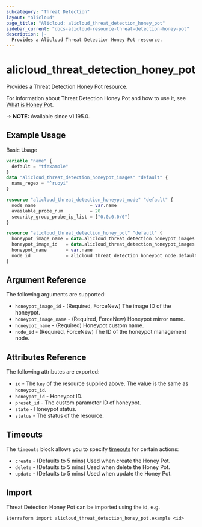 ```yaml
---
subcategory: "Threat Detection"
layout: "alicloud"
page_title: "Alicloud: alicloud_threat_detection_honey_pot"
sidebar_current: "docs-alicloud-resource-threat-detection-honey-pot"
description: |-
  Provides a Alicloud Threat Detection Honey Pot resource.
---
```


# alicloud_threat_detection_honey_pot

Provides a Threat Detection Honey Pot resource.

For information about Threat Detection Honey Pot and how to use it, see [What is Honey Pot](https://www.alibabacloud.com/help/en/security-center/developer-reference/api-sas-2018-12-03-createhoneypot).

-> **NOTE:** Available since v1.195.0.

## Example Usage

Basic Usage

```terraform
variable "name" {
  default = "tfexample"
}
data "alicloud_threat_detection_honeypot_images" "default" {
  name_regex = "^ruoyi"
}

resource "alicloud_threat_detection_honeypot_node" "default" {
  node_name                    = var.name
  available_probe_num          = 20
  security_group_probe_ip_list = ["0.0.0.0/0"]
}

resource "alicloud_threat_detection_honey_pot" "default" {
  honeypot_image_name = data.alicloud_threat_detection_honeypot_images.default.images.0.honeypot_image_name
  honeypot_image_id   = data.alicloud_threat_detection_honeypot_images.default.images.0.honeypot_image_id
  honeypot_name       = var.name
  node_id             = alicloud_threat_detection_honeypot_node.default.id
}
```

## Argument Reference

The following arguments are supported:
* `honeypot_image_id` - (Required, ForceNew) The image ID of the honeypot.
* `honeypot_image_name` - (Required, ForceNew) Honeypot mirror name.
* `honeypot_name` - (Required) Honeypot custom name.
* `node_id` - (Required, ForceNew) The ID of the honeypot management node.


## Attributes Reference

The following attributes are exported:
* `id` - The `key` of the resource supplied above. The value is the same as `honeypot_id`.
* `honeypot_id` - Honeypot ID.
* `preset_id` - The custom parameter ID of honeypot.
* `state` - Honeypot status.
* `status` - The status of the resource.

## Timeouts

The `timeouts` block allows you to specify [timeouts](https://www.terraform.io/docs/configuration-0-11/resources.html#timeouts) for certain actions:
* `create` - (Defaults to 5 mins) Used when create the Honey Pot.
* `delete` - (Defaults to 5 mins) Used when delete the Honey Pot.
* `update` - (Defaults to 5 mins) Used when update the Honey Pot.

## Import

Threat Detection Honey Pot can be imported using the id, e.g.

```shell
$terraform import alicloud_threat_detection_honey_pot.example <id>
```